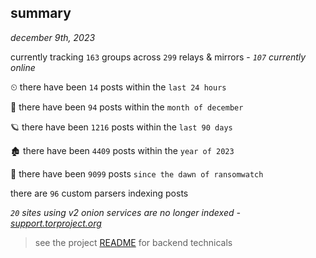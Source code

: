 
## summary
_december 9th, 2023_

currently tracking `163` groups across `299` relays & mirrors - _`107` currently online_

⏲ there have been `14` posts within the `last 24 hours`

🦈 there have been `94` posts within the `month of december`

🪐 there have been `1216` posts within the `last 90 days`

🏚 there have been `4409` posts within the `year of 2023`

🦕 there have been `9099` posts `since the dawn of ransomwatch`

there are `96` custom parsers indexing posts

_`20` sites using v2 onion services are no longer indexed - [support.torproject.org](https://support.torproject.org/onionservices/v2-deprecation/)_

> see the project [README](https://github.com/joshhighet/ransomwatch#ransomwatch--) for backend technicals

